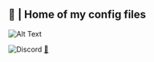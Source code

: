##  💾 | Home of my config files 
![Alt Text](https://cdn.discordapp.com/attachments/1236087481733091358/1239066582848634940/Untitled.png?ex=6641922e&is=664040ae&hm=40fa1a47180a1895538a18b9d40142eaf464a329bf5c2bce0be23ac28ae21128&) 

![Discord](https://img.shields.io/discord/1235772840054099970?style=for-the-badge&logo=discord&label=contact&color=%235865F2)
[🦋](https://discord.gg/2yTDNB7YHW)



